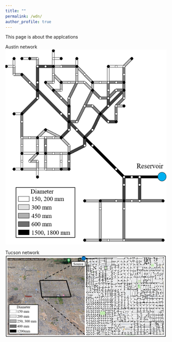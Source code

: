```yaml
---
title: ""
permalink: /wdn/
author_profile: true
---
```


This page is about the applcations

Austin network
![image-center](/images/autin_network.png)

Tucson network
![image-center](/images/Tucson_network.png)
